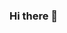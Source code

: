 ### Hi there 👋

<!--
**BDesBrisay/BDesBrisay** is a ✨ _special_ ✨ repository because its `README.md` (this file) appears on your GitHub profile.
